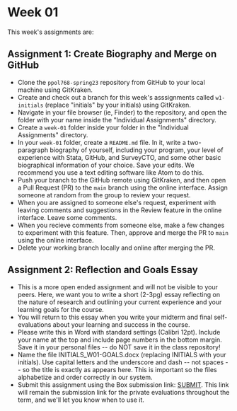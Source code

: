 # Week 01

This week's assignments are:

## Assignment 1: Create Biography and Merge on GitHub

- Clone the `ppol768-spring23` repository from GitHub to your local machine using GitKraken.
- Create and check out a branch for this week's asssignments called `w1-initials` (replace "initials" by your initials) using GitKraken.
- Navigate in your file browser (ie, Finder) to the repository, and open the folder with your name inside the "Individual Assignments" directory.
- Create a `week-01` folder inside your folder in the "Individual Assignments" directory.
- In your `week-01` folder, create a `README.md` file. In it, write a two-paragraph biography of yourself, including your program, your level of experience with Stata, GitHub, and SurveyCTO, and some other basic biographical information of your choice. Save your edits. We recommend you use a text editing software like Atom to do this.
- Push your branch to the GitHub remote using GitKraken, and then open a Pull Request (PR) to the `main` branch using the online interface. Assign someone at random from the group to review your request.
- When you are assigned to someone else's request, experiment with leaving comments and suggestions in the Review feature in the online interface. Leave some comments.
- When you recieve comments from someone else, make a few changes to experiment with this feature. Then, approve and merge the PR to `main` using the online interface.
- Delete your working branch locally and online after merging the PR.

## Assignment 2: Reflection and Goals Essay

- This is a more open ended assignment and will not be visible to your peers. Here, we want you to write a short (2-3pg) essay reflecting on the nature of research and outlining your current experience and your learning goals for the course.
- You will return to this essay when you write your midterm and final self-evaluations about your learning and success in the course.
- Please write this in Word with standard settings (Calibri 12pt). Include your name at the top and include page numbers in the bottom margin. Save it in your personal files -- do NOT save it in the class repository!
- Name the file INITIALS_W01-GOALS.docx (replacing INITIALS with your initials). Use capital letters and the underscore and dash -- not spaces -- so the title is exactly as appears here. This is important so the files alphabetize and order correctly in our system.
- Submit this assignment using the Box submission link: [SUBMIT](https://georgetown.app.box.com/f/e8b46836b7304c81b1461c8756615f8f). This link will remain the submission link for the private evaluations throughout the term, and we'll let you know when to use it.
